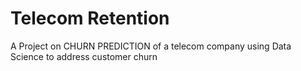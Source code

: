# Telecom Retention
A Project on CHURN PREDICTION of a telecom company
using Data Science to address customer churn
